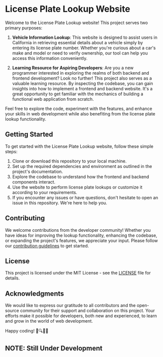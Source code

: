 # License Plate Lookup Website

Welcome to the License Plate Lookup website! This project serves two primary purposes:

1. **Vehicle Information Lookup**: This website is designed to assist users in California in retrieving essential details about a vehicle simply by entering its license plate number. Whether you're curious about a car's make and model or need to verify ownership, our tool can help you access this information conveniently.

2. **Learning Resource for Aspiring Developers**: Are you a new programmer interested in exploring the realms of both backend and frontend development? Look no further! This project also serves as a valuable learning resource. By inspecting the codebase, you can gain insights into how to implement a frontend and backend website. It's a great opportunity to get familiar with the mechanics of building a functional web application from scratch.

Feel free to explore the code, experiment with the features, and enhance your skills in web development while also benefiting from the license plate lookup functionality.

## Getting Started

To get started with the License Plate Lookup website, follow these simple steps:

1. Clone or download this repository to your local machine.
2. Set up the required dependencies and environment as outlined in the project's documentation.
3. Explore the codebase to understand how the frontend and backend components interact.
4. Use the website to perform license plate lookups or customize it according to your requirements.
5. If you encounter any issues or have questions, don't hesitate to open an issue in this repository. We're here to help you.

## Contributing

We welcome contributions from the developer community! Whether you have ideas for improving the lookup functionality, enhancing the codebase, or expanding the project's features, we appreciate your input. Please follow our [contribution guidelines](CONTRIBUTING.md) to get started.

## License

This project is licensed under the MIT License - see the [LICENSE](LICENSE) file for details.

## Acknowledgments

We would like to express our gratitude to all contributors and the open-source community for their support and collaboration on this project. Your efforts make it possible for developers, both new and experienced, to learn and grow in the world of web development.

Happy coding! 🚗🔍👨‍💻


<h2>NOTE: Still Under Development</h2>
